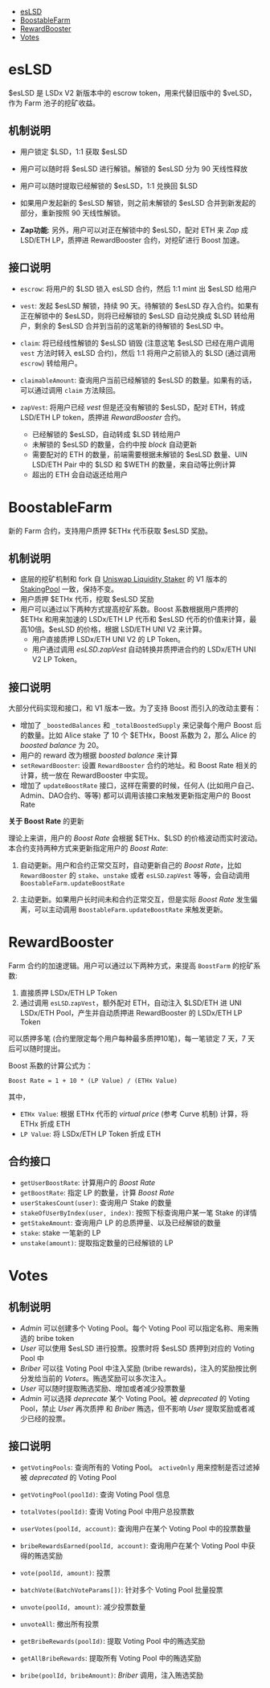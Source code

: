 
- [esLSD](#eslsd)
- [BoostableFarm](#boostablefarm)
- [RewardBooster](#rewardbooster)
- [Votes](#votes)

# esLSD

\$esLSD 是 LSDx V2 新版本中的 escrow token，用来代替旧版中的 \$veLSD，作为 Farm 池子的挖矿收益。

## 机制说明

- 用户锁定 \$LSD，1:1 获取 \$esLSD

- 用户可以随时将 \$esLSD 进行解锁。解锁的 \$esLSD 分为 90 天线性释放

- 用户可以随时提取已经解锁的 \$esLSD，1:1 兑换回 \$LSD

- 如果用户发起新的 \$esLSD 解锁，则之前未解锁的 \$esLSD 合并到新发起的部分，重新按照 90 天线性解锁。

- **Zap功能**: 另外，用户可以对正在解锁中的 $esLSD，配对 ETH 来 *Zap* 成 LSD/ETH LP，质押进 RewardBooster 合约，对挖矿进行 Boost 加速。

## 接口说明

- `escrow`: 将用户的 \$LSD 锁入 esLSD 合约，然后 1:1 mint 出 \$esLSD 给用户

- `vest`: 发起 \$esLSD 解锁，持续 90 天。待解锁的 \$esLSD 存入合约。如果有正在解锁中的 \$esLSD，则将已经解锁的 \$esLSD 自动兑换成 \$LSD 转给用户，剩余的 \$esLSD 合并到当前的这笔新的待解锁的 \$esLSD 中。

- `claim`: 将已经线性解锁的 \$esLSD 销毁 (注意这笔 \$esLSD 已经在用户调用 `vest` 方法时转入 esLSD 合约)，然后 1:1 将用户之前锁入的 \$LSD (通过调用 `escrow`) 转给用户。

- `claimableAmount`: 查询用户当前已经解锁的 \$esLSD 的数量。如果有的话，可以通过调用 `claim` 方法赎回。

- `zapVest`: 将用户已经 *vest* 但是还没有解锁的 \$esLSD，配对 ETH，转成 LSD/ETH LP token，质押进 *RewardBooster* 合约。
  - 已经解锁的 \$esLSD，自动转成 \$LSD 转给用户
  - 未解锁的 \$esLSD 的数量，合约中按 *block* 自动更新
  - 需要配对的 ETH 的数量，前端需要根据未解锁的 \$esLSD 数量、UIN LSD/ETH Pair 中的 \$LSD 和 \$WETH 的数量，来自动等比例计算
  - 超出的 ETH 会自动返还给用户

# BoostableFarm

新的 Farm 合约，支持用户质押 \$ETHx 代币获取 \$esLSD 奖励。

## 机制说明

- 底层的挖矿机制和 fork 自 [Uniswap Liquidity Staker](https://github.com/Uniswap/liquidity-staker) 的 V1 版本的 [StakingPool](../staking/StakingPool.sol) 一致，保持不变。
- 用户质押 \$ETHx 代币，挖取 \$esLSD 奖励
- 用户可以通过以下两种方式提高挖矿系数。Boost 系数根据用户质押的 \$ETHx 和用来加速的 LSDx/ETH LP 代币和 \$esLSD 代币的价值来计算，最高10倍。\$esLSD 的价格，根据 LSD/ETH UNI V2 来计算。
  - 用户直接质押 LSDx/ETH UNI V2 的 LP Token。
  - 用户通过调用 *esLSD.zapVest* 自动转换并质押进合约的 LSDx/ETH UNI V2 LP Token。

## 接口说明

大部分代码实现和接口，和 V1 版本一致。为了支持 Boost 而引入的改动主要有：

- 增加了 `_boostedBalances` 和 `_totalBoostedSupply` 来记录每个用户 Boost 后的数量。比如 Alice stake 了 10 个 \$ETHx，Boost 系数为 2，那么 Alice 的 *boosted balance* 为 20。
- 用户的 reward 改为根据 *boosted balance* 来计算
- `setRewardBooster`: 设置 `RewardBooster` 合约的地址。和 Boost Rate 相关的计算，统一放在 RewardBooster 中实现。
- 增加了 `updateBoostRate` 接口，这样在需要的时候，任何人 (比如用户自己、Admin、DAO合约、等等) 都可以调用该接口来触发更新指定用户的 Boost Rate

**关于 Boost Rate** 的更新

理论上来讲，用户的 *Boost Rate* 会根据 \$ETHx、\$LSD 的价格波动而实时波动。本合约支持两种方式来更新指定用户的 *Boost Rate*:

1. 自动更新。用户和合约正常交互时，自动更新自己的 *Boost Rate*，比如 `RewardBooster` 的 `stake`、`unstake` 或者 `esLSD`.`zapVest` 等等，会自动调用 `BoostableFarm.updateBoostRate`

2. 主动更新。如果用户长时间未和合约正常交互，但是实际 *Boost Rate* 发生偏离，可以主动调用 `BoostableFarm.updateBoostRate` 来触发更新。

# RewardBooster

Farm 合约的加速逻辑。用户可以通过以下两种方式，来提高 `BoostFarm` 的挖矿系数:

1. 直接质押 LSDx/ETH LP Token
2. 通过调用 `esLSD`.`zapVest`，额外配对 ETH，自动注入 \$LSD/ETH 进 UNI LSDx/ETH Pool，产生并自动质押进 RewardBooster 的 LSDx/ETH LP Token

可以质押多笔 (合约里限定每个用户每种最多质押10笔)，每一笔锁定 7 天，7 天后可以随时提出。

Boost 系数的计算公式为：

```
Boost Rate = 1 + 10 * (LP Value) / (ETHx Value)
```

其中，

- `ETHx Value`: 根据 ETHx 代币的 *virtual price* (参考 Curve 机制) 计算，将 ETHx 折成 ETH
- `LP Value`: 将 LSDx/ETH LP Token 折成 ETH

## 合约接口

- `getUserBoostRate`: 计算用户的 *Boost Rate*
- `getBoostRate`: 指定 LP 的数量，计算 *Boost Rate*
- `userStakesCount(user)`: 查询用户 Stake 的数量
- `stakeOfUserByIndex(user, index)`: 按照下标查询用户某一笔 Stake 的详情
- `getStakeAmount`: 查询用户 LP 的总质押量、以及已经解锁的数量
- `stake`: stake 一笔新的 LP
- `unstake(amount)`: 提取指定数量的已经解锁的 LP

# Votes

## 机制说明

- *Admin* 可以创建多个 Voting Pool。每个 Voting Pool 可以指定名称、用来贿选的 bribe token
- *User* 可以使用 \$esLSD 进行投票。投票时将 \$esLSD 质押到对应的 Voting Pool 中
- *Briber* 可以往 Voting Pool 中注入奖励 (bribe rewards)，注入的奖励按比例分发给当前的 *Voters*。贿选奖励可以多次注入。
- *User* 可以随时提取贿选奖励、增加或者减少投票数量
- *Admin* 可以选择 *deprecate* 某个 Voting Pool。被 *deprecated* 的 Voting Pool，禁止 *User* 再次质押 和 *Briber* 贿选，但不影响 *User* 提取奖励或者减少已经的投票。

## 接口说明

- `getVotingPools`: 查询所有的 Voting Pool。 `activeOnly` 用来控制是否过滤掉被 *deprecated* 的 Voting Pool

- `getVotingPool(poolId)`: 查询 Voting Pool 信息

- `totalVotes(poolId)`: 查询 Voting Pool 中用户总投票数

- `userVotes(poolId, account)`: 查询用户在某个 Voting Pool 中的投票数量

- `bribeRewardsEarned(poolId, account)`: 查询用户在某个 Voting Pool 中获得的贿选奖励

- `vote(poolId, amount)`: 投票

- `batchVote(BatchVoteParams[])`: 针对多个 Voting Pool 批量投票

- `unvote(poolId, amount)`: 减少投票数量

- `unvoteAll`: 撤出所有投票

- `getBribeRewards(poolId)`: 提取 Voting Pool 中的贿选奖励

- `getAllBribeRewards`: 提取所有 Voting Pool 中的贿选奖励

- `bribe(poolId, bribeAmount)`: *Briber* 调用，注入贿选奖励